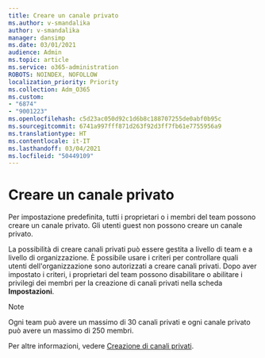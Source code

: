 ```yaml
---
title: Creare un canale privato
ms.author: v-smandalika
author: v-smandalika
manager: dansimp
ms.date: 03/01/2021
audience: Admin
ms.topic: article
ms.service: o365-administration
ROBOTS: NOINDEX, NOFOLLOW
localization_priority: Priority
ms.collection: Adm_O365
ms.custom:
- "6874"
- "9001223"
ms.openlocfilehash: c5d23ac050d92c1d6b8c188707255de0abf0b95c
ms.sourcegitcommit: 6741a997fff871d263f92d3ff7fb61e7755956a9
ms.translationtype: HT
ms.contentlocale: it-IT
ms.lasthandoff: 03/04/2021
ms.locfileid: "50449109"
---
```

# <a name="create-a-private-channel"></a>Creare un canale privato

Per impostazione predefinita, tutti i proprietari o i membri del team possono creare un canale privato. Gli utenti guest non possono creare un canale privato. 

La possibilità di creare canali privati può essere gestita a livello di team e a livello di organizzazione. È possibile usare i criteri per controllare quali utenti dell'organizzazione sono autorizzati a creare canali privati. Dopo aver impostato i criteri, i proprietari del team possono disabilitare o abilitare i privilegi dei membri per la creazione di canali privati nella scheda **Impostazioni**.

> [!NOTE]
> Ogni team può avere un massimo di 30 canali privati e ogni canale privato può avere un massimo di 250 membri.

Per altre informazioni, vedere [Creazione di canali privati](https://docs.microsoft.com/MicrosoftTeams/private-channels#private-channel-creation).


